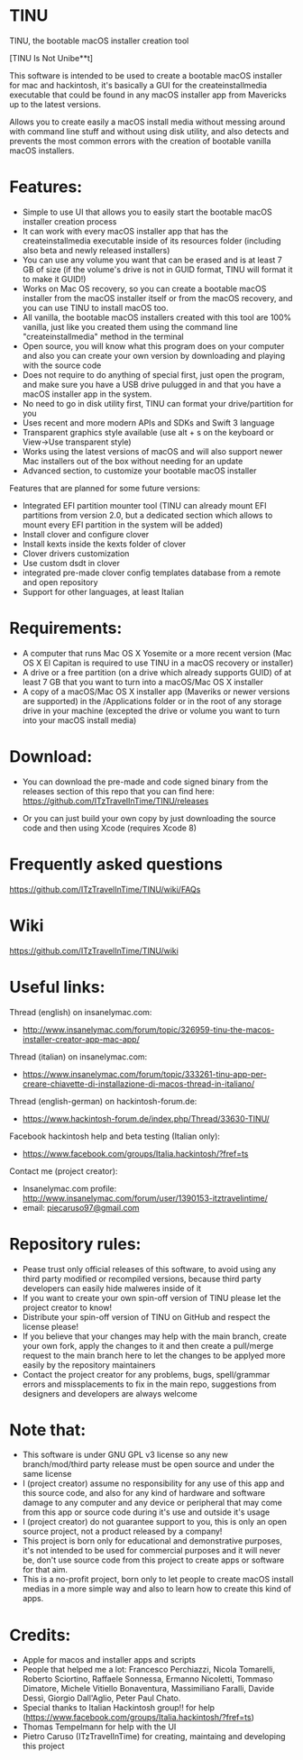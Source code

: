 # TINU
TINU, the bootable macOS installer creation tool

[TINU Is Not Unibe**t]

This software is intended to be used to create a bootable macOS installer for mac and hackintosh, it's basically a GUI for the createinstallmedia executable that could be found in any macOS installer app from Mavericks up to the latest versions.

Allows you to create easily a macOS install media without messing around with command line stuff and without using disk utility, and also detects and prevents the most common errors with the creation of bootable vanilla macOS installers. 

# Features:
- Simple to use UI that allows you to easily start the bootable macOS installer creation process
- It can work with every macOS installer app that has the createinstallmedia executable inside of its resources folder (including also beta and newly released installers)
- You can use any volume you want that can be erased and is at least 7 GB of size (if the volume's drive is not in GUID format, TINU will format it to make it GUID!)
- Works on Mac OS recovery, so you can create a bootable macOS installer from the macOS installer itself or from the macOS recovery, and you can use TINU to install macOS too.
- All vanilla, the bootable macOS installers created with this tool are 100% vanilla, just like you created them using the command line "createinstallmedia" method in the terminal
- Open source, you will know what this program does on your computer and also you can create your own version by downloading and playing with the source code
- Does not require to do anything of special first, just open the program, and make sure you have a USB drive pulugged in and that you have a macOS installer app in the system.
- No need to go in disk utility first, TINU can format your drive/partition for you
- Uses recent and more modern APIs and SDKs and Swift 3 language
- Transparent graphics style available (use alt + s on the keyboard or View->Use transparent style)
- Works using the latest versions of macOS and will also support newer Mac installers out of the box without needing for an update
- Advanced section, to customize your bootable macOS installer

Features that are planned for some future versions:
- Integrated EFI partition mounter tool (TINU can already mount EFI partitions from version 2.0, but a dedicated section which allows to mount every EFI partition in the system will be added)
- Install clover and configure clover
- Install kexts inside the kexts folder of clover
- Clover drivers customization
- Use custom dsdt in clover
- integrated pre-made clover config templates database from a remote and open repository
- Support for other languages, at least Italian

# Requirements:
- A computer that runs Mac OS X Yosemite or a more recent version (Mac OS X El Capitan is required to use TINU in a macOS recovery or installer)
- A drive or a free partition (on a drive which already supports GUID) of at least 7 GB that you want to turn into a macOS/Mac OS X installer
- A copy of a macOS/Mac OS X installer app (Maveriks or newer versions are supported) in the /Applications folder or in the root of any storage drive in your machine (excepted the drive or volume you want to turn into your macOS install media)

# Download:
- You can download the pre-made and code signed binary from the releases section of this repo that you can find here: https://github.com/ITzTravelInTime/TINU/releases

- Or you can just build your own copy by just downloading the source code and then using Xcode (requires Xcode 8)
# Frequently asked questions

https://github.com/ITzTravelInTime/TINU/wiki/FAQs

# Wiki

https://github.com/ITzTravelInTime/TINU/wiki

# Useful links:

Thread (english) on insanelymac.com:
- http://www.insanelymac.com/forum/topic/326959-tinu-the-macos-installer-creator-app-mac-app/

Thread (italian) on insanelymac.com:
- https://www.insanelymac.com/forum/topic/333261-tinu-app-per-creare-chiavette-di-installazione-di-macos-thread-in-italiano/

Thread (english-german) on hackintosh-forum.de:
- https://www.hackintosh-forum.de/index.php/Thread/33630-TINU/ 

Facebook hackintosh help and beta testing (Italian only):
- https://www.facebook.com/groups/Italia.hackintosh/?fref=ts

Contact me (project creator):
- Insanelymac.com profile: http://www.insanelymac.com/forum/user/1390153-itztravelintime/
- email: piecaruso97@gmail.com

# Repository rules:
- Pease trust only official releases of this software, to avoid using any third party modified or recompiled versions, because third party developers can easily hide malweres inside of it
- If you want to create your own spin-off version of TINU please let the project creator to know!
- Distribute your spin-off version of TINU on GitHub and respect the license please!
- If you believe that your changes may help with the main branch, create your own fork, apply the changes to it and then create a pull/merge request to the main branch here to let the changes to be applyed more easily by the repository maintainers
- Contact the project creator for any problems, bugs, spell/grammar errors and missplacements to fix in the main repo, suggestions from designers and developers are always welcome

# Note that:
- This software is under GNU GPL v3 license so any new branch/mod/third party release must be open source and under the same license
- I (project creator) assume no responsibility for any use of this app and this source code, and also for any kind of hardware and software damage to any computer and any device or peripheral that may come from this app or source code during it's use and outside it's usage
- I (project creator) do not guarantee support to you, this is only an open source project, not a product released by a company!
- This project is born only for educational and demonstrative purposes, it's not intended to be used for commercial purposes and it will never be, don't use source code from this project to create apps or software for that aim.
- This is a no-profit project, born only to let people to create macOS install medias in a more simple way and also to learn how to create this kind of apps.

# Credits:
- Apple for macos and installer apps and scripts
- People that helped me a lot:
Francesco Perchiazzi, Nicola Tomarelli, Roberto Sciortino, Raffaele Sonnessa, Ermanno Nicoletti, Tommaso Dimatore, Michele Vitiello Bonaventura, Massimiliano Faralli, Davide Dessì, Giorgio Dall'Aglio, Peter Paul Chato.   
- Special thanks to Italian Hackintosh group!! for help (https://www.facebook.com/groups/Italia.hackintosh/?fref=ts)
- Thomas Tempelmann for help with the UI
- Pietro Caruso (ITzTravelInTime) for creating, maintaing and developing this project

